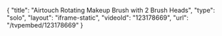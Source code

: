 {
    "title": "Airtouch Rotating Makeup Brush with 2 Brush Heads",
    "type": "solo",
    "layout": "iframe-static",
    "videoId": "123178669",
    "url": "\/tvpembed\/123178669"
}
